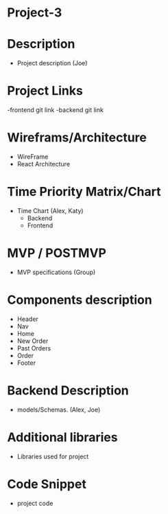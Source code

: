 # Project-3

# Description
- Project description (Joe)

# Project Links 
-frontend git link 
-backend git link

# Wireframs/Architecture
- WireFrame
- React Architecture

# Time Priority Matrix/Chart
- Time Chart (Alex, Katy)
  - Backend
  - Frontend

# MVP / POSTMVP 
- MVP specifications (Group) 

# Components description
- Header
- Nav
- Home
- New Order
- Past Orders
- Order
- Footer


# Backend Description
- models/Schemas. (Alex, Joe)

# Additional libraries
- Libraries used for project

# Code Snippet 
- project code 


